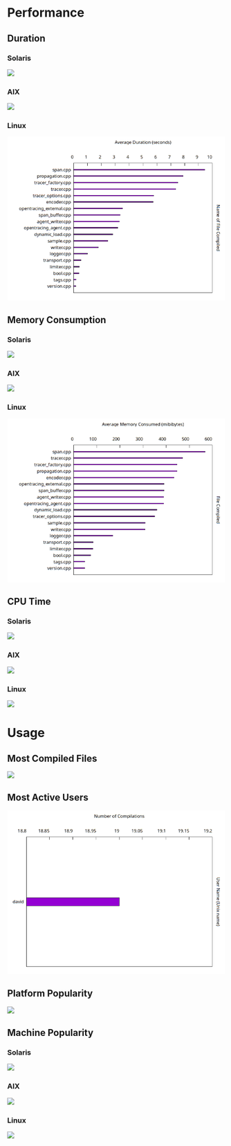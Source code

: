 <title>Compilation Statistics</title>

# Performance

## Duration

### Solaris
![](images/duration-solaris.png)

### AIX
![](images/duration-aix.png)

### Linux
![](images/duration-linux.png)

## Memory Consumption

### Solaris
![](images/memory-solaris.png)

### AIX
![](images/memory-aix.png)

### Linux
![](images/memory-linux.png)

## CPU Time

### Solaris
![](images/cpu-solaris.png)

### AIX
![](images/cpu-aix.png)

### Linux
![](images/cpu-linux.png)

# Usage

## Most Compiled Files
![](images/most-compiled-files.png)

## Most Active Users
![](images/most-active-users.png)

## Platform Popularity
![](images/platform-popularity.png)

## Machine Popularity

### Solaris
![](images/machine-popularity-solaris.png)

### AIX
![](images/machine-popularity-aix.png)

### Linux
![](images/machine-popularity-linux.png)
